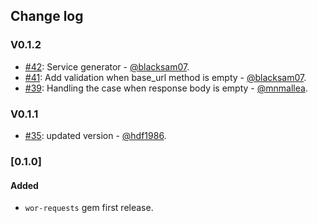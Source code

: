 
## Change log

### V0.1.2
* [#42](https://github.com/Wolox/wor-requests/pull/42): Service generator - [@blacksam07](https://github.com/blacksam07).
* [#41](https://github.com/Wolox/wor-requests/pull/41): Add validation when base_url method is empty - [@blacksam07](https://github.com/blacksam07).
* [#39](https://github.com/Wolox/wor-requests/pull/39): Handling the case when response body is empty - [@mnmallea](https://github.com/mnmallea).

### V0.1.1
* [#35](https://github.com/Wolox/wor-requests/pull/35): updated version - [@hdf1986](https://github.com/hdf1986).

### [0.1.0]

#### Added

- `wor-requests` gem first release.
